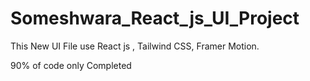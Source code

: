 # Someshwara_React_js_UI_Project


This New UI File use React js , Tailwind CSS, Framer Motion.

90% of code only Completed
